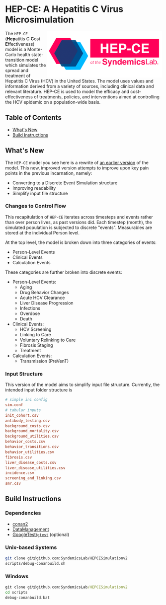 # HEP-CE: A Hepatitis C Virus Microsimulation
<a href="https://www.syndemicslab.org/hep-ce"><img align="right" src="https://github.com/SyndemicsLab/.github/blob/main/profile/images/HEPCE.png" alt="HEP-CE Logo" height="150" /></a>

The `HEP-CE` (**Hep**atitis C **C**ost **E**ffectiveness) model is a Monte-Carlo health state-transition model which simulates the spread and treatment of Hepatitis C Virus (HCV) in the United States.
The model uses values and information derived from a variety of sources, including clinical data and relevant literature.
HEP-CE is used to model the efficacy and cost-effectiveness of treatments, policies, and interventions aimed at controlling the HCV epidemic on a population-wide basis.

## Table of Contents
- [What's New](#whats-new)
- [Build Instructions](#build-instructions)

## What's New
The `HEP-CE` model you see here is a rewrite of [an earlier version](https://github.com/SyndemicsLab/hep-ce) of the model. This new, improved version attempts to improve upon key pain points in the previous incarnation, namely:

- Converting to a Discrete Event Simulation structure
- Improving readability
- Simplify input file structure

### Changes to Control Flow
This recapitulation of `HEP-CE` iterates across timesteps and events rather than over person lives, as past versions did. Each timestep (month), the simulated population is subjected to discrete "events". Measurables are stored at the individual Person level.

At the top level, the model is broken down into three categories of events:

- Person-Level Events
- Clinical Events
- Calculation Events

These categories are further broken into discrete events:

- Person-Level Events:
  - Aging
  - Drug Behavior Changes
  - Acute HCV Clearance
  - Liver Disease Progression
  - Infections
  - Overdose
  - Death
- Clinical Events:
  - HCV Screening
  - Linking to Care
  - Voluntary Relinking to Care
  - Fibrosis Staging
  - Treatment
- Calculation Events:
  - Transmission (PreVenT)

### Input Structure
This version of the model aims to simplify input file structure.
Currently, the intended input folder structure is
```ini
# simple ini config
sim.conf
# tabular inputs
init_cohort.csv
antibody_testing.csv
background_costs.csv
background_mortality.csv
background_utilities.csv
behavior_costs.csv
behavior_transitions.csv
behavior_utilities.csv
fibrosis.csv
liver_disease_costs.csv
liver_disease_utilities.csv
incidence.csv
screening_and_linking.csv
smr.csv
```

## Build Instructions

### Dependencies

- [conan2](https://conan.io)
- [DataManagement](https://github.com/SyndemicsLab/DataManagement)
- [GoogleTest/`gtest`](https://github.com/google/googletest) (optional)

### Unix-based Systems

```sh
git clone git@github.com:SyndemicsLab/HEPCESimulationv2
scripts/debug-conanbuild.sh
```

### Windows

```bat
git clone git@github.com:SyndemicsLab/HEPCESimulationv2
cd scripts
debug-conanbuild.bat
```
